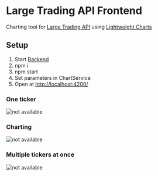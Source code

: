 # Large Trading API Frontend
Charting tool for [Large Trading API](https://github.com/janv93/LargeTradingAPI) using [Lightweight Charts](https://github.com/tradingview/lightweight-charts)

## Setup
1. Start [Backend](https://github.com/janv93/large-trading-api)
2. npm i
3. npm start
4. Set parameters in ChartService
5. Open at [http://localhost:4200/](http://localhost:4200/)

### One ticker
![not available](https://raw.githubusercontent.com/janv93/trading-chart-visualizer/main/github-content/chart.png)

### Charting
![not available](https://raw.githubusercontent.com/janv93/trading-chart-visualizer/main/github-content/chart-charting.png)

### Multiple tickers at once
![not available](https://raw.githubusercontent.com/janv93/trading-chart-visualizer/main/github-content/multi-chart.png)
